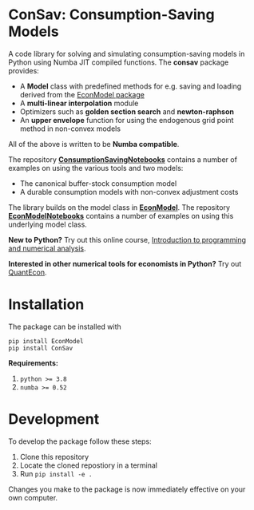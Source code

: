 # ConSav: Consumption-Saving Models

A code library for solving and simulating consumption-saving models in Python using Numba JIT compiled functions. The **consav** package provides:

* A **Model** class with predefined methods for e.g. saving and loading derived from the [EconModel package](https://github.com/NumEconCopenhagen/EconModel)
* A **multi-linear interpolation** module
* Optimizers such as **golden section search** and **newton-raphson**
* An **upper envelope** function for using the endogenous grid point method in non-convex models

All of the above is written to be **Numba compatible**.

The repository **[ConsumptionSavingNotebooks](https://github.com/NumEconCopenhagen/ConsumptionSavingNotebooks)** contains a number of examples on using the various tools and two models:

* The canonical buffer-stock consumption model
* A durable consumption models with non-convex adjustment costs

The library builds on the model class in **[EconModel](https://github.com/NumEconCopenhagen/EconModel)**. The repository **[EconModelNotebooks](https://github.com/NumEconCopenhagen/EconModelNotebooks)** contains a number of examples on using this underlying model class.

**New to Python?** Try out this online course, [Introduction to programming and numerical analysis](https://numeconcopenhagen.netlify.com/).

**Interested in other numerical tools for economists in Python?** Try out [QuantEcon](https://lectures.quantecon.org/).

# Installation

The package can be installed with

```
pip install EconModel
pip install ConSav
```

**Requirements:** 

1. `python >= 3.8`
2. `numba >= 0.52`

# Development

To develop the package follow these steps:

1. Clone this repository
2. Locate the cloned repostiory in a terminal
4. Run `pip install -e .`

Changes you make to the package is now immediately effective on your own computer. 
